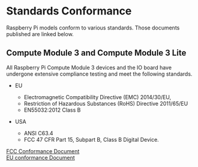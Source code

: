 # Standards Conformance

Raspberry Pi models conform to various standards. Those documents published are linked below.

## Compute Module 3 and Compute Module 3 Lite

All Raspberry Pi Compute Module 3 devices and the IO board have undergone extensive compliance testing and meet the following standards.

- EU
  - Electromagnetic Compatibility Directive (EMC) 2014/30/EU,
  - Restriction of Hazardous Substances (RoHS) Directive 2011/65/EU
  - EN55032:2012 Class B

- USA
  - ANSI C63.4 
  - FCC 47 CFR Part 15, Subpart B, Class B Digital Device.

 [FCC Conformance Document](https://www.raspberrypi.org/files/compliance/RaspberryPiCM3_DOC_FCC.pdf)   
 [EU conformance Document](https://www.raspberrypi.org/files/compliance/RaspberryPiCM3_DOC_FCC.pdf)
